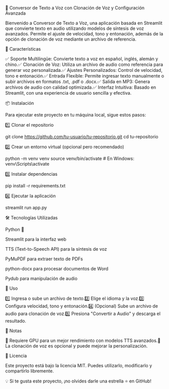 📢 Conversor de Texto a Voz con Clonación de Voz y Configuración Avanzada

Bienvenido a Conversor de Texto a Voz, una aplicación basada en Streamlit que convierte texto en audio utilizando modelos de síntesis de voz avanzados. Permite el ajuste de velocidad, tono y entonación, además de la opción de clonación de voz mediante un archivo de referencia.

🚀 Características

✅ Soporte Multilingüe: Convierte texto a voz en español, inglés, alemán y chino.✅ Clonación de Voz: Utiliza un archivo de audio como referencia para generar voz personalizada.✅ Ajustes Personalizados: Control de velocidad, tono e entonación.✅ Entrada Flexible: Permite ingresar texto manualmente o subir archivos en formatos .txt, .pdf o .docx.✅ Salida en MP3: Genera archivos de audio con calidad optimizada.✅ Interfaz Intuitiva: Basado en Streamlit, con una experiencia de usuario sencilla y efectiva.

📦 Instalación

Para ejecutar este proyecto en tu máquina local, sigue estos pasos:

1️⃣ Clonar el repositorio

  git clone https://github.com/tu-usuario/tu-repositorio.git
  cd tu-repositorio

2️⃣ Crear un entorno virtual (opcional pero recomendado)

  python -m venv venv
  source venv/bin/activate  # En Windows: venv\Scripts\activate

3️⃣ Instalar dependencias

  pip install -r requirements.txt

4️⃣ Ejecutar la aplicación

  streamlit run app.py

🛠 Tecnologías Utilizadas

Python 🐍

Streamlit para la interfaz web

TTS (Text-to-Speech API) para la síntesis de voz

PyMuPDF para extraer texto de PDFs

python-docx para procesar documentos de Word

Pydub para manipulación de audio

🎯 Uso

1️⃣ Ingresa o sube un archivo de texto.2️⃣ Elige el idioma y la voz.3️⃣ Configura velocidad, tono y entonación.4️⃣ (Opcional) Sube un archivo de audio para clonación de voz.5️⃣ Presiona "Convertir a Audio" y descarga el resultado.

📝 Notas

🔹 Requiere GPU para un mejor rendimiento con modelos TTS avanzados.🔹 La clonación de voz es opcional y puede mejorar la personalización.

📄 Licencia

Este proyecto está bajo la licencia MIT. Puedes utilizarlo, modificarlo y compartirlo libremente.

💡 Si te gusta este proyecto, ¡no olvides darle una estrella ⭐ en GitHub!

